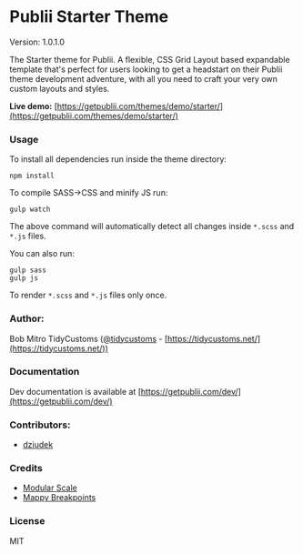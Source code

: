 # Publii Starter Theme

Version: 1.0.1.0

The Starter theme for Publii. A flexible, CSS Grid Layout based expandable template that's perfect for users looking to get a headstart on their Publii theme development adventure, with all you need to craft your very own custom layouts and styles.

**Live demo:** [https://getpublii.com/themes/demo/starter/](https://getpublii.com/themes/demo/starter/)

### Usage

To install all dependencies run inside the theme directory:

```
npm install
```

To compile SASS->CSS and minify JS run:

```
gulp watch
```

The above command will automatically detect all changes inside `*.scss` and `*.js` files.

You can also run:

```
gulp sass
gulp js
```

To render `*.scss` and `*.js` files only once.

### Author:

Bob Mitro TidyCustoms ([@tidycustoms](http://twitter.com/tidycustoms) - [https://tidycustoms.net/](https://tidycustoms.net/))


### Documentation

Dev documentation is available at [https://getpublii.com/dev/](https://getpublii.com/dev/)


### Contributors:

- [dziudek](https://github.com/dziudek)


### Credits

* [Modular Scale](https://github.com/modularscale/modularscale-sass)
* [Mappy Breakpoints](https://github.com/zellwk/mappy-breakpoints)

### License

MIT

